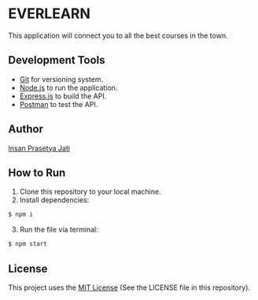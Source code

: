 # EVERLEARN
This application will connect you to all the best courses in the town.

## Development Tools
- [Git](https://git-scm.com/) for versioning system.
- [Node.js](https://nodejs.org/en/) to run the application.
- [Express.js](https://expressjs.com/) to build the API.
- [Postman](https://www.getpostman.com/) to test the API.

## Author
[Insan Prasetya Jati](https://github.com/insanjati)

## How to Run
1. Clone this repository to your local machine.
2. Install dependencies:
```sh
$ npm i
```
3. Run the file via terminal:
```sh
$ npm start
```

## License
This project uses the [MIT License](https://opensource.org/licenses/MIT) (See the LICENSE file in this repository).